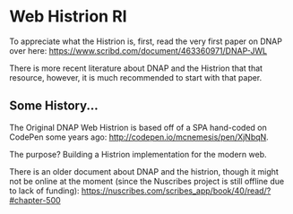 
# Web Histrion RI

To appreciate what the Histrion is, first, read the very first paper on DNAP over here: https://www.scribd.com/document/463360971/DNAP-JWL 

There is more recent literature about DNAP and the Histrion that that resource, however, it is much recommended to start with that paper.

## Some History...

The Original DNAP Web Histrion is based off of a SPA hand-coded on CodePen some years ago: http://codepen.io/mcnemesis/pen/XjNbqN.

The purpose? Building a Histrion implementation for the modern web.

There is an older document about DNAP and the histrion, though it might not be online at the moment (since the Nuscribes project is still offline due to lack of funding): https://nuscribes.com/scribes_app/book/40/read/?#chapter-500
